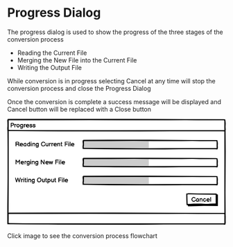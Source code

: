 # Progress Dialog

The progress dialog is used to show the progress of the three stages of the conversion process

- Reading the Current File
- Merging the New File into the Current File
- Writing the Output File

While conversion is in progress selecting Cancel at any time will stop the conversion process and close the Progress Dialog

Once the conversion is complete a success message will be displayed and Cancel button will be replaced with a Close button

[![Progress Dialog](../Design/Progress%20Dialog.png)](../flowcharts/conversion_process.md)

Click image to see the conversion process flowchart
